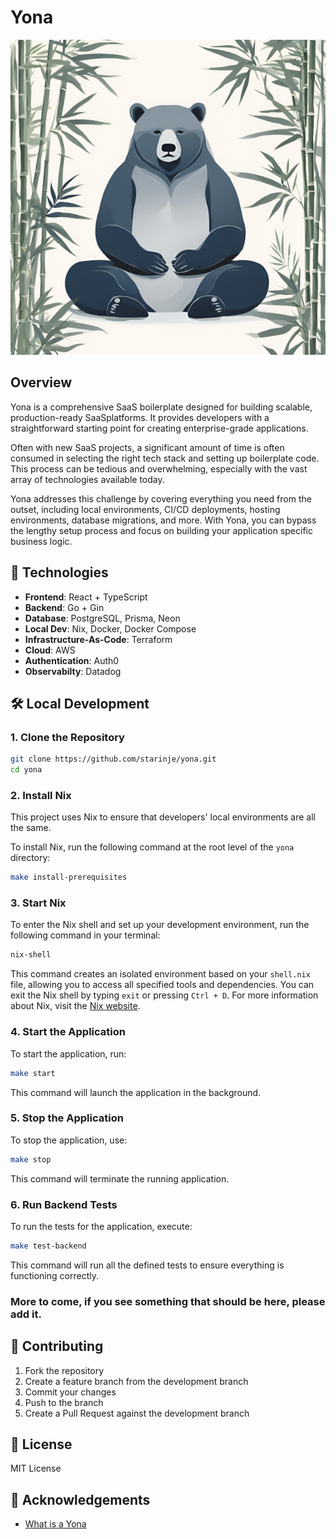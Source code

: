 # Yona

<div align="center">

![A bear](images/yona.png)

</div>

## Overview

Yona is a comprehensive SaaS boilerplate designed for building scalable, production-ready SaaSplatforms. It provides developers with a straightforward starting point for creating enterprise-grade applications.

Often with new SaaS projects, a significant amount of time is often consumed in selecting the right tech stack and setting up boilerplate code. This process can be tedious and overwhelming, especially with the vast array of technologies available today.

Yona addresses this challenge by covering everything you need from the outset, including local environments, CI/CD deployments, hosting environments, database migrations, and more. With Yona, you can bypass the lengthy setup process and focus on building your application specific business logic.

## 🚀 Technologies

- **Frontend**: React + TypeScript
- **Backend**: Go + Gin
- **Database**: PostgreSQL, Prisma, Neon
- **Local Dev**: Nix, Docker, Docker Compose
- **Infrastructure-As-Code**: Terraform
- **Cloud**: AWS
- **Authentication**: Auth0
- **Observabilty**: Datadog

## 🛠 Local Development

### 1. Clone the Repository

```bash
git clone https://github.com/starinje/yona.git
cd yona
```

### 2. Install Nix

This project uses Nix to ensure that developers' local environments are all the same.

To install Nix, run the following command at the root level of the `yona` directory:

```bash
make install-prerequisites
```

### 3. Start Nix

To enter the Nix shell and set up your development environment, run the following command in your terminal:

```bash
nix-shell
```

This command creates an isolated environment based on your `shell.nix` file, allowing you to access all specified tools and dependencies. You can exit the Nix shell by typing `exit` or pressing `Ctrl + D`. For more information about Nix, visit the [Nix website](https://nixos.org/nix/).

### 4. Start the Application

To start the application, run:

```bash
make start
```

This command will launch the application in the background.

### 5. Stop the Application

To stop the application, use:

```bash
make stop
```

This command will terminate the running application.

### 6. Run Backend Tests

To run the tests for the application, execute:

```bash
make test-backend
```

This command will run all the defined tests to ensure everything is functioning correctly.

### More to come, if you see something that should be here, please add it.

## 🤝 Contributing

1. Fork the repository
2. Create a feature branch from the development branch
3. Commit your changes
4. Push to the branch
5. Create a Pull Request against the development branch

## 📄 License

MIT License

## 🌟 Acknowledgements

- [What is a Yona](https://nativehistoryassociation.org/tutor_tsalagi2_study.php)
